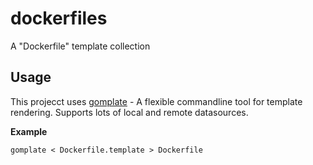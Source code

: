 # dockerfiles
A "Dockerfile" template collection

## Usage

This projecct uses [gomplate](https://github.com/hairyhenderson/gomplate) - A flexible commandline tool for template rendering. Supports lots of local and remote datasources.

**Example**
```
gomplate < Dockerfile.template > Dockerfile
```
